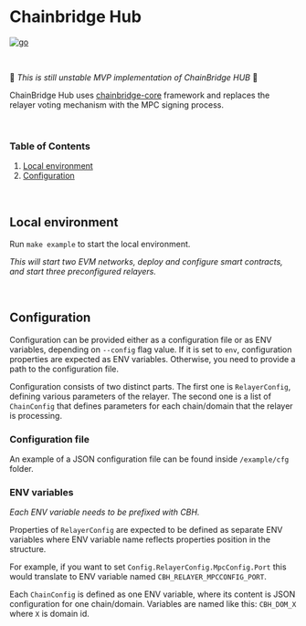 # Chainbridge Hub

<a href="https://golang.org">
<img alt="go" src="https://img.shields.io/badge/Go-00ADD8?style=for-the-badge&logo=go&logoColor=white" />
</a>

&nbsp;

:construction: *This is still unstable MVP implementation of ChainBridge HUB* :construction:

ChainBridge Hub uses [chainbridge-core](https://github.com/ChainSafe/chainbridge-core) framework and replaces the relayer voting mechanism with the MPC signing process.

&nbsp;

### Table of Contents

1. [Local environment](#local-environment)
2. [Configuration](#configuration)

&nbsp;

## Local environment
Run `make example` to start the local environment.

_This will start two EVM networks, deploy and configure smart contracts, and start three preconfigured relayers._

&nbsp;

## Configuration

Configuration can be provided either as a configuration file or as ENV variables, depending on `--config` flag value.
If it is set to `env`, configuration properties are expected as ENV variables. Otherwise, you need to provide a path to the configuration file.

Configuration consists of two distinct parts. The first one is `RelayerConfig`, defining various parameters of the relayer.
The second one is a list of `ChainConfig` that defines parameters for each chain/domain that the relayer is processing.

### Configuration file

An example of a JSON configuration file can be found inside `/example/cfg` folder.

### ENV variables

_Each ENV variable needs to be prefixed with CBH._

Properties of `RelayerConfig` are expected to be defined as separate ENV variables
where ENV variable name reflects properties position in the structure.

For example, if you want to set `Config.RelayerConfig.MpcConfig.Port` this would
translate to ENV variable named `CBH_RELAYER_MPCCONFIG_PORT`.

Each `ChainConfig` is defined as one ENV variable, where its content is JSON configuration for one chain/domain.
Variables are named like this: `CBH_DOM_X` where `X` is domain id.